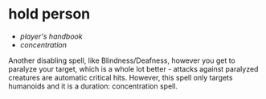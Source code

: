# <blue>hold person</blue>

- *player's handbook*
- *concentration*

Another disabling spell, like Blindness/Deafness, however you get to paralyze your target, which is a whole lot better - attacks against paralyzed creatures are automatic critical hits. However, this spell only targets humanoids and it is a duration: concentration spell.
